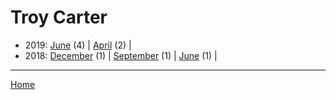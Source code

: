 # Troy Carter

  * 2019: 
      [June](./troy-carter-2019-06.md) (4) | 
      [April](./troy-carter-2019-04.md) (2) | 
  * 2018: 
      [December](./troy-carter-2018-12.md) (1) | 
      [September](./troy-carter-2018-09.md) (1) | 
      [June](./troy-carter-2018-06.md) (1) | 

----

[Home](../)
